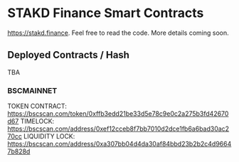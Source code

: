 # STAKD Finance Smart Contracts

https://stakd.finance. Feel free to read the code. More details coming soon.

## Deployed Contracts / Hash
 TBA

### BSCMAINNET

TOKEN CONTRACT: https://bscscan.com/token/0xffb3edd21be33d5e78c9e0c2a275b3fd42670d67
TIMELOCK: https://bscscan.com/address/0xef12cceb8f7bb7010d2dce1fb6a6bad30ac270cc
LIQUIDITY LOCK: https://bscscan.com/address/0xa307bb04d4da30af84bbd23b2b2c4d96647b828d


